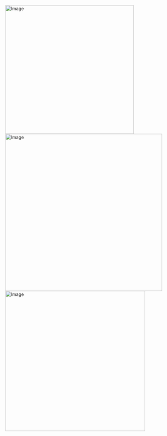 <img width="407" alt="Image" src="https://github.com/user-attachments/assets/fd5b2b6e-d803-4cae-b745-d2c0a1037d52" />
<img width="497" alt="Image" src="https://github.com/user-attachments/assets/1dcf4f4b-9c78-41aa-a11d-8465f2443166" />
<img width="443" alt="Image" src="https://github.com/user-attachments/assets/46888a58-af6a-4bf7-b763-6832cf940a2a" />

